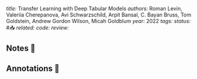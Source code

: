 *title:* Transfer Learning with Deep Tabular Models
*authors:* Roman Levin, Valeriia Cherepanova, Avi Schwarzschild, Arpit Bansal, C. Bayan Bruss, Tom Goldstein, Andrew Gordon Wilson, Micah Goldblum
*year:* 2022
*tags:* 
*status:* #📥
*related:*
*code:*
*review:*

## Notes 📍

## Annotations 📖